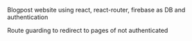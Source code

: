 Blogpost website using react, react-router, firebase as DB and authentication

Route guarding to redirect to pages of not authenticated
